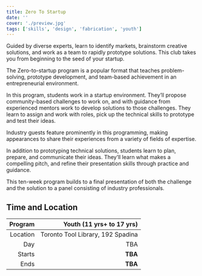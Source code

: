 ```yaml
---
title: Zero To Startup
date: ''
cover: './preview.jpg'
tags: ['skills', 'design', 'fabrication', 'youth']
---
```


Guided by diverse experts, learn to identify markets, brainstorm creative solutions, and work as a team to rapidly prototype solutions. This club takes you from beginning to the seed of your startup.

The Zero-to-startup program is a popular format that teaches problem-solving, prototype development, and team-based achievement in an entrepreneurial environment.

In this program, students work in a startup environment. They’ll propose community-based challenges to work on, and with guidance from experienced mentors work to develop solutions to those challenges. They learn to assign and work with roles, pick up the technical skills to prototype and test their ideas.

Industry guests feature prominently in this programming, making appearances to share their experiences from a variety of fields of expertise.

In addition to prototyping technical solutions, students learn to plan, prepare, and communicate their ideas. They’ll learn what makes a compelling pitch, and refine their presentation skills through practice and guidance.

This ten-week program builds to a final presentation of both the challenge and the solution to a panel consisting of industry professionals.

## Time and Location

|  Program |         Youth (11 yrs+ to 17 yrs) |
| -------: | --------------------------------: |
| Location | Toronto Tool Library, 192 Spadina |
|      Day |                               TBA |
|   Starts |                           **TBA** |
|     Ends |                           **TBA** |
